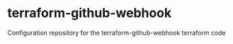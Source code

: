 # terraform-github-webhook
Configuration repository for the terraform-github-webhook terraform code
